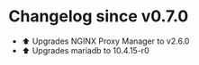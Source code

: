 # Changelog since v0.7.0
- ⬆ Upgrades NGINX Proxy Manager to v2.6.0 
- ⬆ Upgrades mariadb to 10.4.15-r0 
